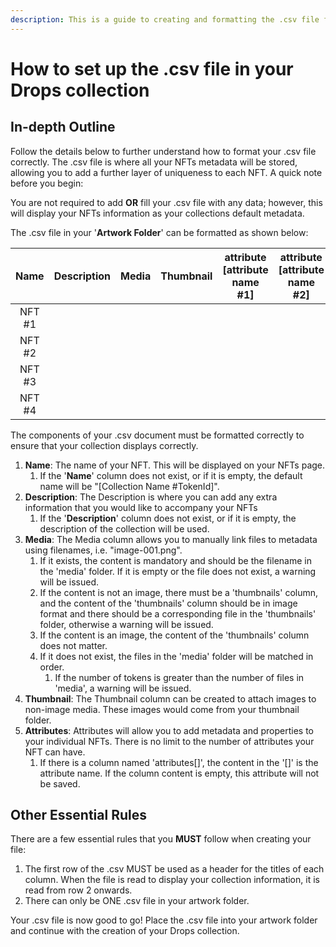 ```yaml
---
description: This is a guide to creating and formatting the .csv file for your drop
---
```


# How to set up the .csv file in your Drops collection

## In-depth Outline

Follow the details below to further understand how to format your .csv file correctly. The .csv file is where all your NFTs metadata will be stored, allowing you to add a further layer of uniqueness to each NFT. A quick note before you begin:

You are not required to add **OR** fill your .csv file with any data; however, this will display your NFTs information as your collections default metadata.

The .csv file in your '**Artwork Folder**' can be formatted as shown below:

|  Name  | Description | Media | Thumbnail | attribute \[attribute name #1] | attribute \[attribute name #2] |
| :----: | :---------: | :---: | :-------: | :----------------------------: | :----------------------------: |
| NFT #1 |             |       |           |                                |                                |
| NFT #2 |             |       |           |                                |                                |
| NFT #3 |             |       |           |                                |                                |
| NFT #4 |             |       |           |                                |                                |

The components of your .csv document must be formatted correctly to ensure that your collection displays correctly.

1. **Name**: The name of your NFT. This will be displayed on your NFTs page.
   1. If the '**Name**' column does not exist, or if it is empty, the default name will be "\[Collection Name #TokenId]".
2. **Description**: The Description is where you can add any extra information that you would like to accompany your NFTs
   1. If the '**Description**' column does not exist, or if it is empty, the description of the collection will be used.
3. **Media**: The Media column allows you to manually link files to metadata using filenames, i.e. "image-001.png".
   1. If it exists, the content is mandatory and should be the filename in the 'media' folder. If it is empty or the file does not exist, a warning will be issued.
   2. If the content is not an image, there must be a 'thumbnails' column, and the content of the 'thumbnails' column should be in image format and there should be a corresponding file in the 'thumbnails' folder, otherwise a warning will be issued.
   3. If the content is an image, the content of the 'thumbnails' column does not matter.
   4. If it does not exist, the files in the 'media' folder will be matched in order.
      1. If the number of tokens is greater than the number of files in 'media', a warning will be issued.
4. **Thumbnail**: The Thumbnail column can be created to attach images to non-image media. These images would come from your thumbnail folder.
5. **Attributes**: Attributes will allow you to add metadata and properties to your individual NFTs. There is no limit to the number of attributes your NFT can have.
   1. If there is a column named 'attributes\[]', the content in the '\[]' is the attribute name. If the column content is empty, this attribute will not be saved.

## Other Essential Rules

There are a few essential rules that you **MUST** follow when creating your file:

1. The first row of the .csv MUST be used as a header for the titles of each column. When the file is read to display your collection information, it is read from row 2 onwards.
2. There can only be ONE .csv file in your artwork folder.

Your .csv file is now good to go! Place the .csv file into your artwork folder and continue with the creation of your Drops collection.
